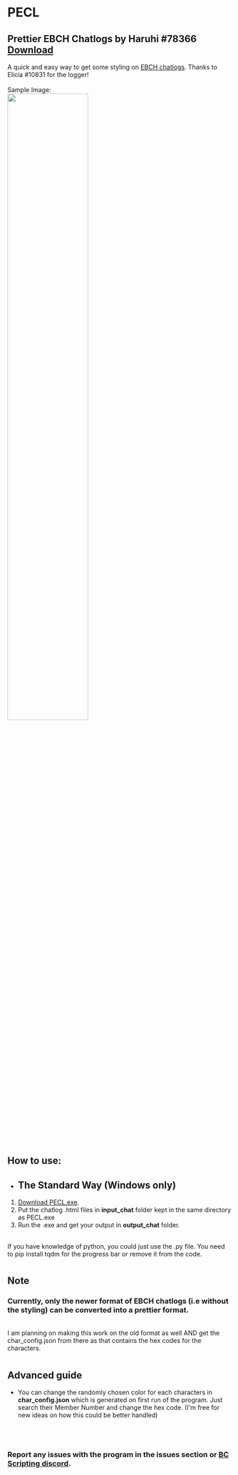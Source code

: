 # **PECL**
## Prettier EBCH Chatlogs by Haruhi #78366 [Download](https://github.com/crimsontropy/PECL/releases/download/Mver/PECL.exe)

A quick and easy way to get some styling on [EBCH chatlogs](https://e2466.gitlab.io/ebch/).
Thanks to Elicia #10831 for the logger! 
<br><br>
Sample Image:
<br>
<img src="https://cdn.discordapp.com/attachments/1034819975522828352/1059154395973025912/image.png" width="60%" height="60%">
<!-- ![image1](https://cdn.discordapp.com/attachments/1034819975522828352/1059154395973025912/image.png =250x250) -->

#

## How to use: 

- ## The Standard Way (Windows only)

1. [Download PECL.exe](https://github.com/crimsontropy/PECL/releases/download/Mver/PECL.exe).
2. Put the chatlog .html files in **input_chat** folder kept in the same directory as PECL.exe
3. Run the .exe and get your output in **output_chat** folder.
<br><br>

If you have knowledge of python, you could just use the .py file. You need to pip install tqdm for the progress bar or remove it from the code.

#

## Note

### **Currently, only the newer format of EBCH chatlogs (i.e without the styling) can be converted into a prettier format.**
<br>
I am planning on making this work on the old format as well AND get the char_config.json from there as that contains the hex codes for the characters.

#

## Advanced guide
- You can change the randomly chosen color for each characters in **char_config.json** which is generated on first run of the program. Just search their Member Number and change the hex code. (I'm free for new ideas on how this could be better handled)
<br>

#

### Report any issues with the program in the issues section  or [BC Scripting discord](https://discord.gg/SHJMjEh9VH).
